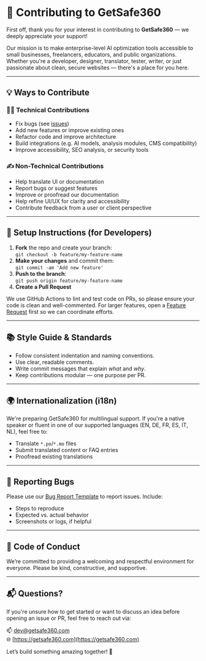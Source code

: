 # 🤝 Contributing to GetSafe360

First off, thank you for your interest in contributing to **GetSafe360** — we deeply appreciate your support!

Our mission is to make enterprise-level AI optimization tools accessible to small businesses, freelancers, educators, and public organizations. Whether you're a developer, designer, translator, tester, writer, or just passionate about clean, secure websites — there's a place for you here.

---

## 💡 Ways to Contribute

### 🧑‍💻 Technical Contributions
- Fix bugs (see [issues](https://github.com/getsafe360/getsafe360/issues))
- Add new features or improve existing ones
- Refactor code and improve architecture
- Build integrations (e.g. AI models, analysis modules, CMS compatibility)
- Improve accessibility, SEO analysis, or security tools

### ✍️ Non-Technical Contributions
- Help translate UI or documentation
- Report bugs or suggest features
- Improve or proofread our documentation
- Help refine UI/UX for clarity and accessibility
- Contribute feedback from a user or client perspective

---

## 🔧 Setup Instructions (for Developers)

1. **Fork** the repo and create your branch:  
   `git checkout -b feature/my-feature-name`
2. **Make your changes** and commit them:  
   `git commit -am 'Add new feature'`
3. **Push to the branch**:  
   `git push origin feature/my-feature-name`
4. **Create a Pull Request**

We use GitHub Actions to lint and test code on PRs, so please ensure your code is clean and well-commented. For larger features, open a [Feature Request](https://github.com/getsafe360/getsafe360/issues/new?template=feature_request.md) first so we can coordinate efforts.

---

## 📚 Style Guide & Standards

- Follow consistent indentation and naming conventions.
- Use clear, readable comments.
- Write commit messages that explain *what* and *why*.
- Keep contributions modular — one purpose per PR.

---

## 🌍 Internationalization (i18n)

We're preparing GetSafe360 for multilingual support. If you're a native speaker or fluent in one of our supported languages (EN, DE, FR, ES, IT, NL), feel free to:

- Translate `*.po`/`*.mo` files
- Submit translated content or FAQ entries
- Proofread existing translations

---

## 🧪 Reporting Bugs

Please use our [Bug Report Template](https://github.com/getsafe360/getsafe360/issues/new?template=bug_report.md) to report issues. Include:
- Steps to reproduce
- Expected vs. actual behavior
- Screenshots or logs, if helpful

---

## 🙏 Code of Conduct

We’re committed to providing a welcoming and respectful environment for everyone. Please be kind, constructive, and supportive.

---

## 📬 Questions?

If you're unsure how to get started or want to discuss an idea before opening an issue or PR, feel free to reach out via:

📫 dev@getsafe360.com  
🌐 [https://getsafe360.com](https://getsafe360.com)

Let’s build something amazing together! 🚀
